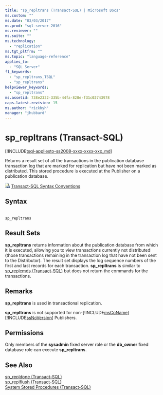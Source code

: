 ```yaml
---
title: "sp_repltrans (Transact-SQL) | Microsoft Docs"
ms.custom: ""
ms.date: "03/03/2017"
ms.prod: "sql-server-2016"
ms.reviewer: ""
ms.suite: ""
ms.technology: 
  - "replication"
ms.tgt_pltfrm: ""
ms.topic: "language-reference"
applies_to: 
  - "SQL Server"
f1_keywords: 
  - "sp_repltrans_TSQL"
  - "sp_repltrans"
helpviewer_keywords: 
  - "sp_repltrans"
ms.assetid: 738e2322-335b-44fa-820e-f31c02743978
caps.latest.revision: 15
ms.author: "rickbyh"
manager: "jhubbard"
---
```

# sp_repltrans (Transact-SQL)
[!INCLUDE[tsql-appliesto-ss2008-xxxx-xxxx-xxx_md](../../database-engine/configure/windows/includes/tsql-appliesto-ss2008-xxxx-xxxx-xxx-md.md)]

  Returns a result set of all the transactions in the publication database transaction log that are marked for replication but have not been marked as distributed. This stored procedure is executed at the Publisher on a publication database.  
  
 ![Topic link icon](../../database-engine/configure/windows/media/topic-link.gif "Topic link icon") [Transact-SQL Syntax Conventions](../Topic/Transact-SQL%20Syntax%20Conventions%20\(Transact-SQL\).md)  
  
## Syntax  
  
```  
  
sp_repltrans  
```  
  
## Result Sets  
 **sp_repltrans** returns information about the publication database from which it is executed, allowing you to view transactions currently not distributed (those transactions remaining in the transaction log that have not been sent to the Distributor). The result set displays the log sequence numbers of the first and last records for each transaction. **sp_repltrans** is similar to [sp_replcmds &#40;Transact-SQL&#41;](../../relational-databases/system-stored-procedures/sp-replcmds-transact-sql.md) but does not return the commands for the transactions.  
  
## Remarks  
 **sp_repltrans** is used in transactional replication.  
  
 **sp_repltrans** is not supported for non-[!INCLUDE[msCoName](../../advanced-analytics/r-services/tutorials/includes/msconame-md.md)] [!INCLUDE[ssNoVersion](../../advanced-analytics/r-services/includes/ssnoversion-md.md)] Publishers.  
  
## Permissions  
 Only members of the **sysadmin** fixed server role or the **db_owner** fixed database role can execute **sp_repltrans**.  
  
## See Also  
 [sp_repldone &#40;Transact-SQL&#41;](../../relational-databases/system-stored-procedures/sp-repldone-transact-sql.md)   
 [sp_replflush &#40;Transact-SQL&#41;](../../relational-databases/system-stored-procedures/sp-replflush-transact-sql.md)   
 [System Stored Procedures &#40;Transact-SQL&#41;](../../relational-databases/system-stored-procedures/system-stored-procedures-transact-sql.md)  
  
  